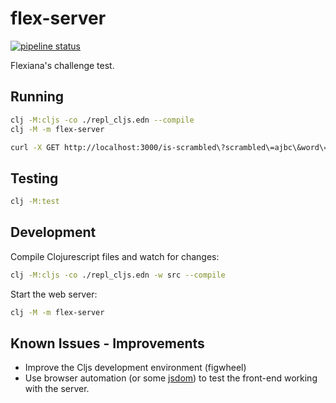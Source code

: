 # flex-server

[![pipeline status](https://gitlab.com/boechat107-challenges/flexiana/badges/master/pipeline.svg)](https://gitlab.com/boechat107-challenges/flexiana/-/commits/master)

Flexiana's challenge test.

## Running

``` bash
clj -M:cljs -co ./repl_cljs.edn --compile
clj -M -m flex-server

curl -X GET http://localhost:3000/is-scrambled\?scrambled\=ajbc\&word\=abc
```

## Testing

``` bash
clj -M:test
```

## Development

Compile Clojurescript files and watch for changes:

``` bash
clj -M:cljs -co ./repl_cljs.edn -w src --compile
```

Start the web server:

``` bash
clj -M -m flex-server
```



## Known Issues - Improvements

* Improve the Cljs development environment (figwheel)
* Use browser automation (or some [jsdom](https://github.com/jsdom/jsdom))
to test the front-end working with the server.
